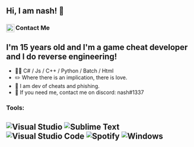 <!--

:)

-->

## Hi, I am nash! 👻

### Contact Me [<img align="left" alt="nash | Discord" width="22px" src="https://raw.githubusercontent.com/anuraghazra/anuraghazra/master/assets/discord-round.svg" />](https://discord.gg/UFQFZNvGKH)

## I'm 15 years old and I'm a game cheat developer and I do reverse engineering!
-   👨‍💻 C# / Js / C++ / Python / Batch / Html
-   :pencil2: Where there is an implication, there is love.
-   👻 I am dev of cheats and phishing.
-   :thought_balloon: If you need me, contact me on discord: nash#1337

### Tools:
![Visual Studio](https://img.shields.io/badge/Visual%20Studio-5C2D91.svg?style=for-the-badge&logo=visual-studio&logoColor=white)
![Sublime Text](https://img.shields.io/badge/sublime_text-%23575757.svg?style=for-the-badge&logo=sublime-text&logoColor=important)
![Visual Studio Code](https://img.shields.io/badge/Visual%20Studio%20Code-0078d7.svg?style=for-the-badge&logo=visual-studio-code&logoColor=white)
![Spotify](https://img.shields.io/badge/Spotify-1ED760?style=for-the-badge&logo=spotify&logoColor=white)
![Windows](https://img.shields.io/badge/Windows-0078D6?style=for-the-badge&logo=windows&logoColor=white)
---
